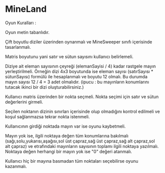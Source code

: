 # MineLand
Oyun Kuralları :


Oyun metin tabanlıdır.


Çift boyutlu diziler üzerinden oynanmalı ve MineSweeper sınıfı içerisinde tasarlanmalı.


Matris boyutunu yani satır ve sütun sayısını kullanıcı belirlemeli.


Diziye ait eleman sayısının çeyreği (elemanSayisi / 4) kadar rastgele mayın yerleştirilmeli. Örneğin dizi 4x3 boyutunda ise eleman sayısı (satırSayısı * sütunSayısı) formülü ile hesaplanmalı ve boyutu 12 olmalı. Bu durumda mayın sayısı 12 / 4 = 3 adet olmalıdır. (ipucu : bu mayınların konumlarını tutacak ikinci bir dizi oluşturabilirsiniz.)


Kullanıcı matris üzerinden bir nokta seçmeli. Nokta seçimi için satır ve sütun değerlerini girmeli.


Seçilen noktanın dizinin sınırları içerisinde olup olmadığını kontrol edilmeli ve koşul sağlanmazsa tekrar nokta istenmeli.


Kullanıcının girdiği noktada mayın var ise oyunu kaybetmeli.


Mayın yok ise, ilgili noktaya değen tüm konumlarına bakılmalı (sağı,solu,yukarısı,aşağısı,sol üst çapraz,sağ üst çapraz,sağ alt çapraz,sol alt çapraz) ve etrafındaki mayınların sayısının toplamı ilgili noktaya yazılmalı. Noktaya değen herhangi bir mayın yok ise "0" değeri atanmalı.


Kullanıcı hiç bir mayına basmadan tüm noktaları seçebilirse oyunu kazanmalı.

